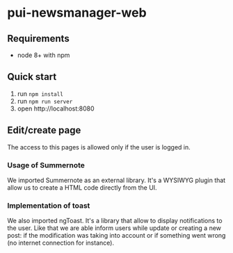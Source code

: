 # pui-newsmanager-web

## Requirements

* node 8+ with npm

## Quick start

1. run `npm install`
2. run `npm run server`
3. open http://localhost:8080



## Edit/create page

The access to this pages is allowed only if the user is logged in.

### Usage of Summernote

We imported Summernote as an external library. It's a WYSIWYG plugin that allow us to create a HTML code
directly from the UI.

### Implementation of toast

We also imported ngToast. It's a library that allow to display notifications to the user. Like that
we are able inform users while update or creating a new post: if the modification was taking into
account or if something went wrong (no internet connection for instance).
